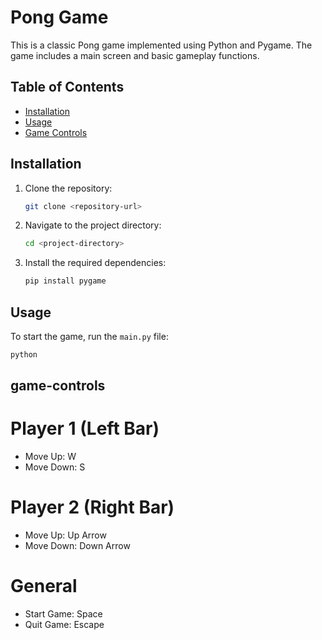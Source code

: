 # Pong Game

This is a classic Pong game implemented using Python and Pygame. The game includes a main screen and basic gameplay functions.

## Table of Contents

- [Installation](#installation)
- [Usage](#usage)
- [Game Controls](#game-controls)


## Installation

1. Clone the repository:
    ```sh
    git clone <repository-url>
    ```
2. Navigate to the project directory:
    ```sh
    cd <project-directory>
    ```
3. Install the required dependencies:
    ```sh
    pip install pygame
    ```

## Usage

To start the game, run the `main.py` file:
```sh
python
```

##  game-controls
# Player 1 (Left Bar)
- Move Up: W
- Move Down: S
# Player 2 (Right Bar)
- Move Up: Up Arrow
- Move Down: Down Arrow
# General
- Start Game: Space
- Quit Game: Escape
